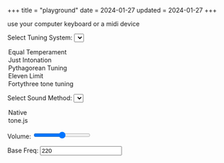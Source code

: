 +++
title = "playground"
date = 2024-01-27
updated = 2024-01-27
+++

<script src="/playground.js"></script>
<script src="https://unpkg.com/tone"></script>

use your computer keyboard or a midi device

<label for="tuningSelect">Select Tuning System:</label>
<select id="tuningSelect" name="tuningSelect" onchange="toggleInputVisibility()">
  <option value="equal_temperament">Equal Temperament</option>
  <option value="just_intonation">Just Intonation</option>
  <option value="pythagorean_tuning">Pythagorean Tuning</option>
  <option value="eleven_limit">Eleven Limit</option>
  <option value="fortythree_tone">Fortythree tone tuning</option>
  <!--option value="step_method">Just Intonated Step Method</option>
  <option value="meantone_temperament">Meantone Temperament</option>
  <option value="well_temperament">Well Temperament</option>
  <option value="equal_temperament">Equal Temperament</option-->
</select>

<label for="soundMethod">Select Sound Method:</label>
<select id="soundMethod" name="soundMethod">
  <option value="native">Native</option>
  <option value="tone.js">tone.js</option>
</select>


Volume: <input type="range" id="volumeSlider" min="0" max="1" step="0.01" value="0.5">

Base Freq: <input id="baseFreq" value="220">

<!--div id="stepSizeContainer" style="display: block;">
    <label for="stepSize">Step Size(1-11): :</label>
    <input id="stepSize" value="7">
</div>

<div id="equalTemperamentBaseContainer" style="display: block;">
    <label for="equalTemperamentBase">Equal Temperament Base:</label>
    <input id="equalTemperamentBase" value="12">
</div>

<div id="logContainer"></div>
